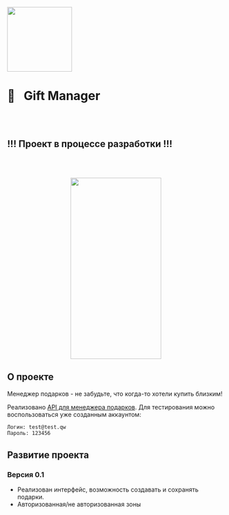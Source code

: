 [<img src="https://storage.googleapis.com/cms-storage-bucket/6a07d8a62f4308d2b854.svg"  width="150">](https://flutter.dev/) 
#  🎁&nbsp;&nbsp; Gift Manager
<br/>
<br/>

## !!! Проект в процессе разработки !!!
<br/>
<br/>
<p align="center">
  <img src="https://github.com/RNOVOSELOV/flutter_gift_manager/blob/main/resources/gift.gif" width="210" height="420" />
</p>

## О проекте

Meнеджер подарков - не забудьте, что когда-то хотели купить близким!

Реализовано [API для менеджера подарков](https://votruk.notion.site/Gifts-Manager-API-fd665c83749e4758b15b3df2de645b44).
Для тестирования можно воспользоваться уже созданным аккаунтом: 
```sh
Логин: test@test.qw
Пароль: 123456
``` 


## Развитие проекта

### Версия 0.1

- Реализован интерфейс, возможность создавать и сохранять подарки.
- Авторизованная/не авторизованная зоны
